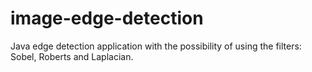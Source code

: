 # image-edge-detection
Java edge detection application with the possibility of using the filters: Sobel, Roberts and Laplacian.
